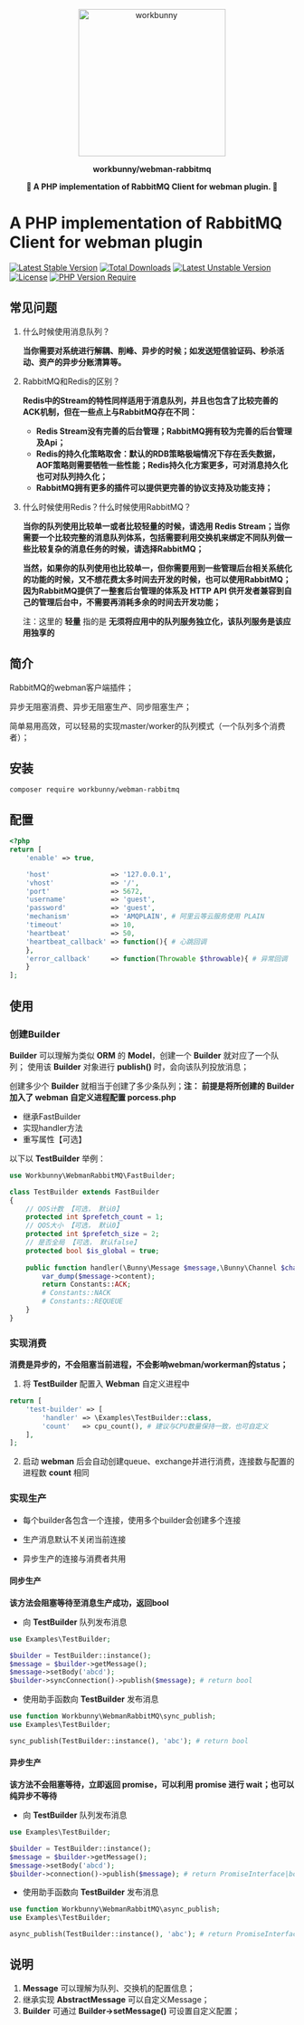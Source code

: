 <p align="center"><img width="260px" src="https://chaz6chez.cn/images/workbunny-logo.png" alt="workbunny"></p>

**<p align="center">workbunny/webman-rabbitmq</p>**

**<p align="center">🐇 A PHP implementation of RabbitMQ Client for webman plugin. 🐇</p>**

# A PHP implementation of RabbitMQ Client for webman plugin


[![Latest Stable Version](http://poser.pugx.org/workbunny/webman-rabbitmq/v)](https://packagist.org/packages/workbunny/webman-rabbitmq) [![Total Downloads](http://poser.pugx.org/workbunny/webman-rabbitmq/downloads)](https://packagist.org/packages/workbunny/webman-rabbitmq) [![Latest Unstable Version](http://poser.pugx.org/workbunny/webman-rabbitmq/v/unstable)](https://packagist.org/packages/workbunny/webman-rabbitmq) [![License](http://poser.pugx.org/workbunny/webman-rabbitmq/license)](https://packagist.org/packages/workbunny/webman-rabbitmq) [![PHP Version Require](http://poser.pugx.org/workbunny/webman-rabbitmq/require/php)](https://packagist.org/packages/workbunny/webman-rabbitmq)

## 常见问题

1. 什么时候使用消息队列？

	**当你需要对系统进行解耦、削峰、异步的时候；如发送短信验证码、秒杀活动、资产的异步分账清算等。**

2. RabbitMQ和Redis的区别？

	**Redis中的Stream的特性同样适用于消息队列，并且也包含了比较完善的ACK机制，但在一些点上与RabbitMQ存在不同：**
	- **Redis Stream没有完善的后台管理；RabbitMQ拥有较为完善的后台管理及Api；**
	- **Redis的持久化策略取舍：默认的RDB策略极端情况下存在丢失数据，AOF策略则需要牺牲一些性能；Redis持久化方案更多，可对消息持久化也可对队列持久化；**
	- **RabbitMQ拥有更多的插件可以提供更完善的协议支持及功能支持；**

3. 什么时候使用Redis？什么时候使用RabbitMQ？

	**当你的队列使用比较单一或者比较轻量的时候，请选用 Redis Stream；当你需要一个比较完整的消息队列体系，包括需要利用交换机来绑定不同队列做一些比较复杂的消息任务的时候，请选择RabbitMQ；**

	**当然，如果你的队列使用也比较单一，但你需要用到一些管理后台相关系统化的功能的时候，又不想花费太多时间去开发的时候，也可以使用RabbitMQ；因为RabbitMQ提供了一整套后台管理的体系及 HTTP API 供开发者兼容到自己的管理后台中，不需要再消耗多余的时间去开发功能；**

	注：这里的 **轻量** 指的是 **无须将应用中的队列服务独立化，该队列服务是该应用独享的**

## 简介

RabbitMQ的webman客户端插件；

异步无阻塞消费、异步无阻塞生产、同步阻塞生产；

简单易用高效，可以轻易的实现master/worker的队列模式（一个队列多个消费者）；


## 安装

```
composer require workbunny/webman-rabbitmq
```

## 配置

```php
<?php
return [
    'enable' => true,

    'host'               => '127.0.0.1',
    'vhost'              => '/',
    'port'               => 5672,
    'username'           => 'guest',
    'password'           => 'guest',
    'mechanism'          => 'AMQPLAIN', # 阿里云等云服务使用 PLAIN
    'timeout'            => 10,
    'heartbeat'          => 50,
    'heartbeat_callback' => function(){ # 心跳回调
    },
    'error_callback'     => function(Throwable $throwable){ # 异常回调
    }
];
```

## 使用

### 创建Builder

**Builder** 可以理解为类似 **ORM** 的 **Model**，创建一个 **Builder** 就对应了一个队列；
使用该 **Builder** 对象进行 **publish()** 时，会向该队列投放消息；

创建多少个 **Builder** 就相当于创建了多少条队列；**注： 前提是将所创建的 Builder
加入了 webman 自定义进程配置 porcess.php**


- 继承FastBuilder
- 实现handler方法
- 重写属性【可选】

以下以 **TestBuilder** 举例：

```php
use Workbunny\WebmanRabbitMQ\FastBuilder;

class TestBuilder extends FastBuilder
{
    // QOS计数 【可选， 默认0】
    protected int $prefetch_count = 1;
    // QOS大小 【可选， 默认0】
    protected int $prefetch_size = 2;
    // 是否全局 【可选， 默认false】
    protected bool $is_global = true;
    
    public function handler(\Bunny\Message $message,\Bunny\Channel $channel,\Bunny\Client $client) : string{
        var_dump($message->content);
        return Constants::ACK;
        # Constants::NACK
        # Constants::REQUEUE
    }
}
```

### 实现消费

**消费是异步的，不会阻塞当前进程，不会影响webman/workerman的status；**

1. 将 **TestBuilder** 配置入 **Webman** 自定义进程中

```php
return [
    'test-builder' => [
        'handler' => \Examples\TestBuilder::class,
        'count'   => cpu_count(), # 建议与CPU数量保持一致，也可自定义
    ],
];
```

2. 启动 **webman** 后会自动创建queue、exchange并进行消费，连接数与配置的进程数 **count** 相同

### 实现生产

- 每个builder各包含一个连接，使用多个builder会创建多个连接

- 生产消息默认不关闭当前连接

- 异步生产的连接与消费者共用

#### 同步生产

**该方法会阻塞等待至消息生产成功，返回bool**

- 向 **TestBuilder** 队列发布消息

```php
use Examples\TestBuilder;

$builder = TestBuilder::instance();
$message = $builder->getMessage();
$message->setBody('abcd');
$builder->syncConnection()->publish($message); # return bool
```

- 使用助手函数向 **TestBuilder** 发布消息

```php
use function Workbunny\WebmanRabbitMQ\sync_publish;
use Examples\TestBuilder;

sync_publish(TestBuilder::instance(), 'abc'); # return bool
```

#### 异步生产

**该方法不会阻塞等待，立即返回 promise，可以利用 promise 进行 wait；也可以纯异步不等待**

- 向 **TestBuilder** 队列发布消息

```php
use Examples\TestBuilder;

$builder = TestBuilder::instance();
$message = $builder->getMessage();
$message->setBody('abcd');
$builder->connection()->publish($message); # return PromiseInterface|bool
```

- 使用助手函数向 **TestBuilder** 发布消息

```php
use function Workbunny\WebmanRabbitMQ\async_publish;
use Examples\TestBuilder;

async_publish(TestBuilder::instance(), 'abc'); # return PromiseInterface|bool
```


## 说明
1. **Message** 可以理解为队列、交换机的配置信息；
2. 继承实现 **AbstractMessage** 可以自定义Message；
2. **Builder** 可通过 **Builder->setMessage()** 可设置自定义配置；
